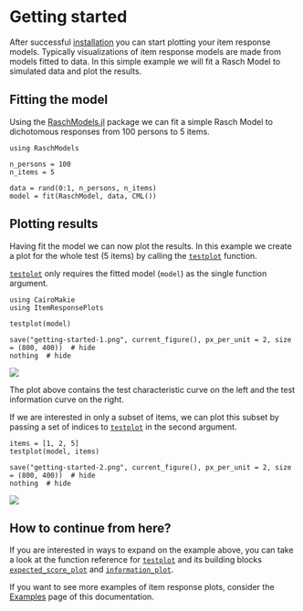 # Getting started

After successful [installation](/index#Installation) you can start plotting your item response models.
Typically visualizations of item response models are made from models fitted to data.
In this simple example we will fit a Rasch Model to simulated data and plot the results.

## Fitting the model
Using the [RaschModels.jl](https://github.com/juliapsychometrics/RaschModels.jl) package we can fit a simple Rasch Model to dichotomous responses from 100 persons to 5 items.

```@example getting-started
using RaschModels

n_persons = 100
n_items = 5

data = rand(0:1, n_persons, n_items)
model = fit(RaschModel, data, CML())
```

## Plotting results
Having fit the model we can now plot the results.
In this example we create a plot for the whole test (5 items) by calling the [`testplot`](@ref) function.

[`testplot`](@ref) only requires the fitted model (`model`) as the single function argument.

```@example getting-started
using CairoMakie
using ItemResponsePlots

testplot(model)

save("getting-started-1.png", current_figure(), px_per_unit = 2, size = (800, 400))  # hide
nothing  # hide
```

![](getting-started-1.png)

The plot above contains the test characteristic curve on the left and the test information curve on the right. 

If we are interested in only a subset of items, we can plot this subset by passing a set of indices to [`testplot`](@ref) in the second argument.

```@example getting-started
items = [1, 2, 5]
testplot(model, items)

save("getting-started-2.png", current_figure(), px_per_unit = 2, size = (800, 400))  # hide
nothing  # hide
```

![](getting-started-2.png)

## How to continue from here? 

If you are interested in ways to expand on the example above, you can take a look at the function reference for [`testplot`](@ref) and its building blocks [`expected_score_plot`](@ref) and [`information_plot`](@ref).

If you want to see more examples of item response plots, consider the [Examples](#) page of this documentation.
